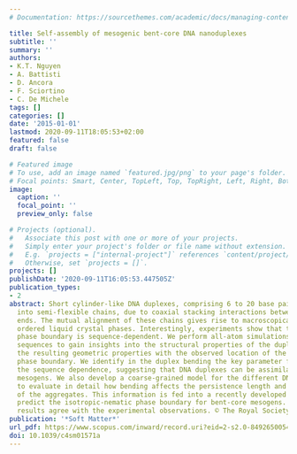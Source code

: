 ```yaml
---
# Documentation: https://sourcethemes.com/academic/docs/managing-content/

title: Self-assembly of mesogenic bent-core DNA nanoduplexes
subtitle: ''
summary: ''
authors:
- K.T. Nguyen
- A. Battisti
- D. Ancora
- F. Sciortino
- C. De Michele
tags: []
categories: []
date: '2015-01-01'
lastmod: 2020-09-11T18:05:53+02:00
featured: false
draft: false

# Featured image
# To use, add an image named `featured.jpg/png` to your page's folder.
# Focal points: Smart, Center, TopLeft, Top, TopRight, Left, Right, BottomLeft, Bottom, BottomRight.
image:
  caption: ''
  focal_point: ''
  preview_only: false

# Projects (optional).
#   Associate this post with one or more of your projects.
#   Simply enter your project's folder or file name without extension.
#   E.g. `projects = ["internal-project"]` references `content/project/deep-learning/index.md`.
#   Otherwise, set `projects = []`.
projects: []
publishDate: '2020-09-11T16:05:53.447505Z'
publication_types:
- 2
abstract: Short cylinder-like DNA duplexes, comprising 6 to 20 base pairs, self-assemble
  into semi-flexible chains, due to coaxial stacking interactions between their blunt
  ends. The mutual alignment of these chains gives rise to macroscopically orientationally
  ordered liquid crystal phases. Interestingly, experiments show that the isotropic-nematic
  phase boundary is sequence-dependent. We perform all-atom simulations of several
  sequences to gain insights into the structural properties of the duplex and correlate
  the resulting geometric properties with the observed location of the isotropic-nematic
  phase boundary. We identify in the duplex bending the key parameter for explaining
  the sequence dependence, suggesting that DNA duplexes can be assimilated to bent-core
  mesogens. We also develop a coarse-grained model for the different DNA duplexes
  to evaluate in detail how bending affects the persistence length and excluded volume
  of the aggregates. This information is fed into a recently developed formalism to
  predict the isotropic-nematic phase boundary for bent-core mesogens. The theoretical
  results agree with the experimental observations. © The Royal Society of Chemistry.2015.
publication: '*Soft Matter*'
url_pdf: https://www.scopus.com/inward/record.uri?eid=2-s2.0-84926500544&doi=10.1039%2fc4sm01571a&partnerID=40&md5=a08dfb6d1ca7c47a780de0e270fb4003
doi: 10.1039/c4sm01571a
---
```

